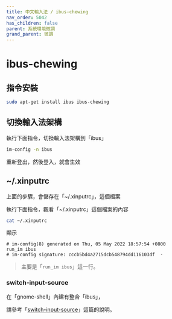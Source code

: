 ```yaml
---
title: 中文輸入法 / ibus-chewing
nav_order: 5042
has_children: false
parent: 系統環境微調
grand_parent: 微調
---
```



# ibus-chewing


## 指令安裝

``` sh
sudo apt-get install ibus ibus-chewing
```


## 切換輸入法架構

執行下面指令，切換輸入法架構到「ibus」

``` sh
im-config -n ibus
```

重新登出，然後登入，就會生效


## ~/.xinputrc

上面的步驟，會儲存在「~/.xinputrc」，這個檔案

執行下面指令，觀看「~/.xinputrc」這個檔案的內容

``` sh
cat ~/.xinputrc
```

顯示

```
# im-config(8) generated on Thu, 05 May 2022 18:57:54 +0800
run_im ibus
# im-config signature: cccb5bd4a2715dcb548794dd116103df  -
```

> 主要是「`run_im ibus`」這一行。


### switch-input-source

在「gnome-shell」內建有整合「ibus」，

請參考「[switch-input-source](https://samwhelp.github.io/note-about-ubuntu/read/flavours/ubuntu/adjustment/switch-input-source.html)」這篇的說明。
